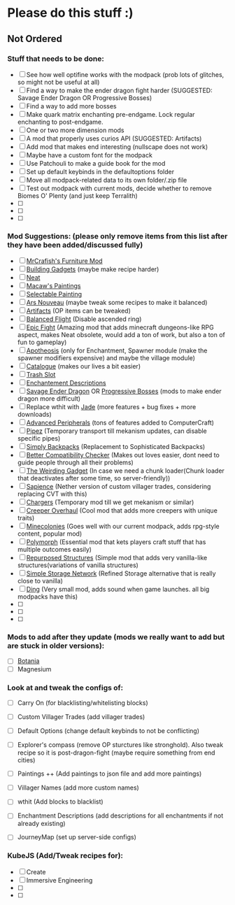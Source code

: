 # Please do this stuff :)
## Not Ordered

### Stuff that needs to be done:
- [ ] See how well optifine works with the modpack (prob lots of glitches, so might not be useful at all)
- [ ] Find a way to make the ender dragon fight harder (SUGGESTED: Savage Ender Dragon OR Progressive Bosses)
- [ ] Find a way to add more bosses
- [ ] Make quark matrix enchanting pre-endgame. Lock regular enchanting to post-endgame.
- [ ] One or two more dimension mods
- [ ] A mod that properly uses curios API (SUGGESTED: Artifacts)
- [ ] Add mod that makes end interesting (nullscape does not work)
- [ ] Maybe have a custom font for the modpack
- [ ] Use Patchouli to make a guide book for the mod
- [ ] Set up default keybinds in the defaultoptions folder
- [ ] Move all modpack-related data to its own folder/.zip file
- [ ] Test out modpack with current mods, decide whether to remove Biomes O' Plenty (and just keep Terralith)
- [ ] 
- [ ] 
- [ ] 

### Mod Suggestions: (please only remove items from this list after they have been added/discussed fully)
- [ ] [MrCrafish's Furniture Mod](https://www.curseforge.com/minecraft/mc-mods/mrcrayfish-furniture-mod)
- [ ] [Building Gadgets](https://www.curseforge.com/minecraft/mc-mods/building-gadgets) (maybe make recipe harder)
- [ ] [Neat](https://www.curseforge.com/minecraft/mc-mods/neat)
- [ ] [Macaw's Paintings](https://www.curseforge.com/minecraft/mc-mods/macaws-paintings)
- [ ] [Selectable Painting](https://www.curseforge.com/minecraft/mc-mods/selectable-painting)
- [ ] [Ars Nouveau](https://www.curseforge.com/minecraft/mc-mods/ars-nouveau) (maybe tweak some recipes to make it balanced)
- [ ] [Artifacts](https://www.curseforge.com/minecraft/mc-mods/artifacts) (OP items can be tweaked)
- [ ] [Balanced Flight](https://www.curseforge.com/minecraft/mc-mods/balanced-flight) (Disable ascended ring)
- [ ] [Epic Fight](https://www.curseforge.com/minecraft/mc-mods/epic-fight-mod) (Amazing mod that adds minecraft dungeons-like RPG aspect, makes Neat obsolete, would add a ton of work, but also a ton of fun to gameplay)
- [ ] [Apotheosis](https://www.curseforge.com/minecraft/mc-mods/apotheosis) (only for Enchantment, Spawner module (make the spawner modifiers expensive) and maybe the village module)
- [ ] [Catalogue](https://www.curseforge.com/minecraft/mc-mods/catalogue) (makes our lives a bit easier)
- [ ] [Trash Slot](https://www.curseforge.com/minecraft/mc-mods/trashslot)
- [ ] [Enchantement Descriptions](https://www.curseforge.com/minecraft/mc-mods/enchantment-descriptions)
- [ ] [Savage Ender Dragon](https://www.curseforge.com/minecraft/mc-mods/savage-ender-dragon) OR [Progressive Bosses](https://www.curseforge.com/minecraft/mc-mods/progressive-bosses) (mods to make ender dragon more difficult)
- [ ] Replace wthit with [Jade](https://www.curseforge.com/minecraft/mc-mods/jade) (more features + bug fixes + more downloads)
- [ ] [Advanced Peripherals](https://www.curseforge.com/minecraft/mc-mods/advanced-peripherals)  (tons of features added to ComputerCraft)
- [ ] [Pipez](https://www.curseforge.com/minecraft/mc-mods/advanced-peripherals) (Temporary transport till mekanism updates, can disable specific pipes)
- [ ] [Simply Backpacks](https://www.curseforge.com/minecraft/mc-mods/simply-backpacks) (Replacement to Sophisticated Backpacks)
- [ ] [Better Compatibility Checker](https://www.curseforge.com/minecraft/mc-mods/better-compatibility-checker) (Makes out loves easier, dont need to guide people through all their problems)
- [ ] [The Weirding Gadget](https://www.curseforge.com/minecraft/mc-mods/the-weirding-gadget) (In case we need a chunk loader(Chunk loader that deactivates after some time, so server-friendly))
- [ ] [Sapience](https://www.curseforge.com/minecraft/mc-mods/sapience) (Nether version of custom villager trades, considering replacing CVT with this)
- [ ] [Chargers](https://www.curseforge.com/minecraft/mc-mods/chargers) (Temporary mod till we get mekanism or similar)
- [ ] [Creeper Overhaul](https://www.curseforge.com/minecraft/mc-mods/creeper-overhaul) (Cool mod that adds more creepers with unique traits)
- [ ] [Minecolonies](https://www.curseforge.com/minecraft/mc-mods/minecolonies/) (Goes well with our current modpack, adds rpg-style content, popular mod)
- [ ] [Polymorph](https://www.curseforge.com/minecraft/mc-mods/polymorph) (Essential mod that kets players craft stuff that has multiple outcomes easily)
- [ ] [Repurposed Structures](https://www.curseforge.com/minecraft/mc-mods/repurposed-structures) (Simple mod that adds very vanilla-like structures(variations of vanilla structures)
- [ ] [Simple Storage Network](https://www.curseforge.com/minecraft/mc-mods/simple-storage-network) (Refined Storage alternative that is really close to vanilla)
- [ ] [Ding](https://www.curseforge.com/minecraft/mc-mods/ding) (Very small mod, adds sound when game launches. all big modpacks have this)
- [ ] 
- [ ] 
- [ ] 

### Mods to add after they update (mods we really want to add but are stuck in older versions):
- [ ] [Botania](https://www.curseforge.com/minecraft/mc-mods/botania)
- [ ] Magnesium

### Look at and tweak the configs of:
- [ ] Carry On (for blacklisting/whitelisting blocks)
- [ ] Custom Villager Trades (add villager trades)
- [ ] Default Options (change default keybinds to not be conflicting)
- [ ] Explorer's compass (remove OP sturctures like stronghold). Also tweak recipe so it is post-dragon-fight (maybe require something from end cities)
- [ ] Paintings ++ (Add paintings to json file and add more paintings)
- [ ] Villager Names (add more custom names)
- [ ] wthit (Add blocks to blacklist)
- [ ] Enchantment Descriptions (add descriptions for all enchantments if not already existing)
- [ ] JourneyMap (set up server-side configs)


### KubeJS (Add/Tweak recipes for):
- [ ] Create
- [ ] Immersive Engineering
- [ ]
- [ ] 
